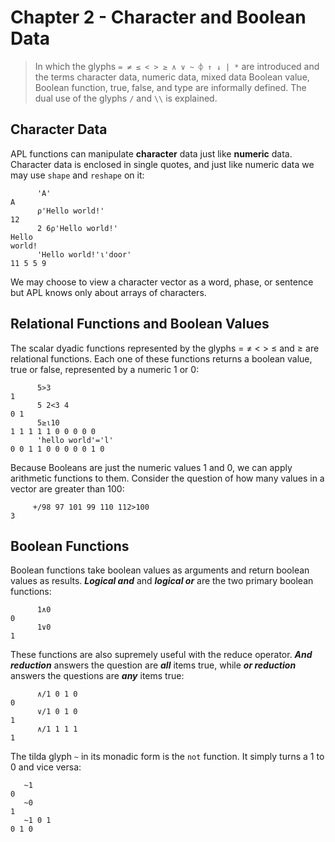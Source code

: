 # Chapter 2 - Character and Boolean Data

> In which the glyphs `= ≠ ≤ < > ≥ ∧ ∨ ~ ⌽ ↑ ↓ | *` are introduced
> and the terms character data, numeric data, mixed data
> Boolean value, Boolean function, true, false,
> and type are informally defined. The dual use of the glyphs `/` and `\\` 
> is explained.



## Character Data

APL functions can manipulate **character** data just like **numeric** data.
Character data is enclosed in single quotes, and just like numeric
data we may use `shape` and `reshape` on it:

~~~
      'A'
A
      ⍴'Hello world!'
12
      2 6⍴'Hello world!'
Hello 
world!
      'Hello world!'⍳'door'
11 5 5 9
~~~

We may choose to view a character vector as a word, phase, or sentence
but APL knows only about arrays of characters. 


## Relational Functions and Boolean Values

The scalar dyadic functions represented by the glyphs = ≠ < > ≤ and ≥  are relational functions.
Each one of these functions returns a boolean value,
true or false, represented by a numeric 1 or 0:

~~~
      5>3
1
      5 2<3 4
0 1
      5≥⍳10
1 1 1 1 1 0 0 0 0 0
      'hello world'='l'
0 0 1 1 0 0 0 0 0 1 0
~~~

Because Booleans are just the numeric values 1 and 0, we can apply arithmetic
functions to them. Consider the question of how many values in a vector
are greater than 100:

~~~
     +/98 97 101 99 110 112>100
3
~~~

## Boolean Functions
 
Boolean functions take boolean values as arguments and return
boolean values as results. ***Logical and***  and ***logical or*** are the two
primary boolean functions:

~~~
      1∧0 
0
      1∨0
1
~~~

These functions are also supremely useful with the reduce operator.
***And reduction*** answers the question are ***all*** items true, while ***or reduction***
answers the questions are ***any*** items true:

~~~
      ∧/1 0 1 0
0
      ∨/1 0 1 0
1
      ∧/1 1 1 1
1
~~~

The tilda glyph `~` in its monadic form is the `not` function. It simply
turns a 1 to 0 and vice versa:

~~~
   ~1
0
   ~0
1    
   ~1 0 1
0 1 0
~~~


